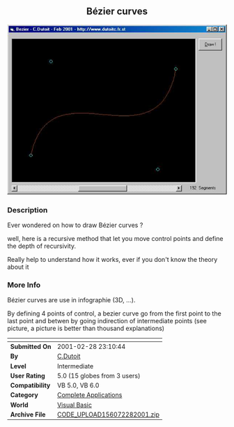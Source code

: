 ﻿<div align="center">

## Bézier curves

<img src="PIC20012281716185653.jpg">
</div>

### Description

Ever wondered on how to draw Bézier curves ?

well, here is a recursive method that let you move control points and define the depth of recursivity.

Really help to understand how it works, ever if you don't know the theory about it
 
### More Info
 
Bézier curves are use in infographie (3D, ...).

By defining 4 points of control, a bezier curve go from the first point to the last point and betwen by going indirection of intermediate points (see picture, a picture is better than thousand explanations)


<span>             |<span>
---                |---
**Submitted On**   |2001-02-28 23:10:44
**By**             |[C\.Dutoit](https://github.com/Planet-Source-Code/PSCIndex/blob/master/ByAuthor/c-dutoit.md)
**Level**          |Intermediate
**User Rating**    |5.0 (15 globes from 3 users)
**Compatibility**  |VB 5\.0, VB 6\.0
**Category**       |[Complete Applications](https://github.com/Planet-Source-Code/PSCIndex/blob/master/ByCategory/complete-applications__1-27.md)
**World**          |[Visual Basic](https://github.com/Planet-Source-Code/PSCIndex/blob/master/ByWorld/visual-basic.md)
**Archive File**   |[CODE\_UPLOAD156072282001\.zip](https://github.com/Planet-Source-Code/c-dutoit-b-zier-curves__1-21402/archive/master.zip)








